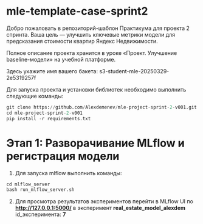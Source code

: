 # mle-template-case-sprint2

Добро пожаловать в репозиторий-шаблон Практикума для проекта 2 спринта. Ваша цель — улучшить ключевые метрики модели для предсказания стоимости квартир Яндекс Недвижимости.

Полное описание проекта хранится в уроке «Проект. Улучшение baseline-модели» на учебной платформе.

Здесь укажите имя вашего бакета: s3-student-mle-20250329-2e5319257f

Для запуска проекта и установки библиотек необходимо выполнить следующие команды:

```python
git clone https://github.com/Alexdemenev/mle-project-sprint-2-v001.git
cd mle-project-sprint-2-v001
pip install -r requirements.txt 
```

# Этап 1: Разворачивание MLflow и регистрация модели

1. Для запуска mlflow выполнить команды:

```python
cd mlflow_server
bash run_mlflow_server.sh
```

2. Для просмотра результатов экспериментов перейти в MLflow UI по **http://127.0.0.1:5000/** в эксперимент **real_estate_model_alexdem** id_эксперимента: **7**
